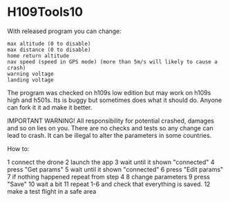 # H109Tools10
With released program you can change:

    max altitude (0 to disable)
    max distance (0 to disable)
    home return altitude
    nav speed (speed in GPS mode) (more than 5m/s will likely to cause a crash)
    warning voltage
    landing voltage

The program was checked on h109s low edition but may work on h109s high and h501s.
Its is buggy but sometimes does what it should do. Anyone can fork it it ad make it better.

IMPORTANT WARNING!
All responsibility for potential crashed, damages and so on lies on you.
There are no checks and tests so any change can lead to crash.
It can be illegal to alter the parameters in some countries.

How to:

1 connect the drone
2 launch the app
3 wait until it shown "connected"
4 press "Get params"
5 wait until it shown "connected"
6 press "Edit params"
7 if nothing happened repeat from step 4
8 change parameters
9 press "Save"
10 wait a bit
11 repeat 1-6 and check that everything is saved.
12 make a test flight in a safe area
